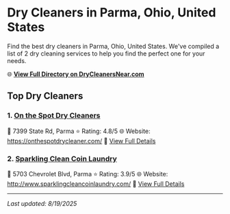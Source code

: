 # Dry Cleaners in Parma, Ohio, United States

Find the best dry cleaners in Parma, Ohio, United States. We've compiled a list of 2 dry cleaning services to help you find the perfect one for your needs.

🌐 **[View Full Directory on DryCleanersNear.com](https://drycleanersnear.com/city/US/Ohio/Parma)**

## Top Dry Cleaners

### 1. [On the Spot Dry Cleaners](https://drycleanersnear.com/dryCleaner/6875b6359b5c02c2ea277cbc/on-the-spot-dry-cleaners)
📍 7399 State Rd, Parma
⭐ Rating: 4.8/5
🌐 Website: https://onthespotdrycleaner.com/
🔗 [View Full Details](https://drycleanersnear.com/dryCleaner/6875b6359b5c02c2ea277cbc/on-the-spot-dry-cleaners)

### 2. [Sparkling Clean Coin Laundry](https://drycleanersnear.com/dryCleaner/6875b6859b5c02c2ea277ff3/sparkling-clean-coin-laundry)
📍 5703 Chevrolet Blvd, Parma
⭐ Rating: 3.9/5
🌐 Website: http://www.sparklingcleancoinlaundry.com/
🔗 [View Full Details](https://drycleanersnear.com/dryCleaner/6875b6859b5c02c2ea277ff3/sparkling-clean-coin-laundry)


---

*Last updated: 8/19/2025*
